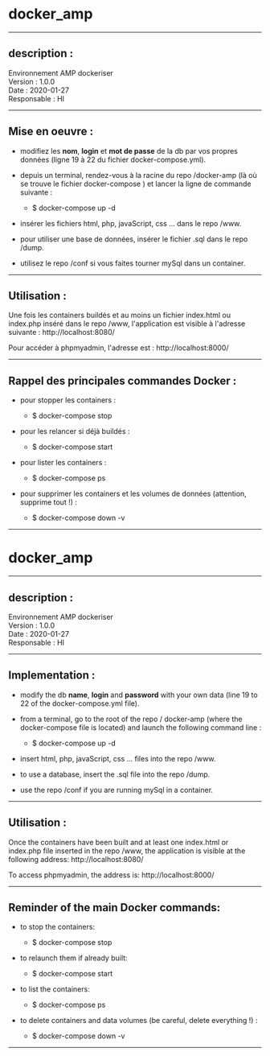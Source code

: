 # docker_amp

----------------

## description :


Environnement AMP dockeriser  
Version : 1.0.0  
Date : 2020-01-27  
Responsable : HI  

----------------

## Mise en oeuvre :


* modifiez les __nom__, __login__ et __mot de passe__ de la db par vos propres données (ligne 19 à 22 du fichier docker-compose.yml).

* depuis un terminal, rendez-vous à la racine du repo /docker-amp (là où se trouve le fichier docker-compose ) et lancer la ligne de commande suivante :
    - $ docker-compose up -d

* insérer les fichiers html, php, javaScript, css ... dans le repo /www.

* pour utiliser une base de données, insérer le fichier .sql dans le repo /dump.

* utilisez le repo /conf si vous faites tourner mySql dans un container.

----------------

## Utilisation :


Une fois les containers buildés et au moins un fichier index.html ou index.php inséré dans le repo /www, l'application est visible à l'adresse suivante : http://localhost:8080/

Pour accéder à phpmyadmin, l'adresse est : http://localhost:8000/

----------------

## Rappel des principales commandes Docker :


* pour stopper les containers :
    - $ docker-compose stop

* pour les relancer si déjà buildés :
    - $ docker-compose start 

* pour lister les containers :
    - $ docker-compose ps

* pour supprimer les containers et les volumes de données (attention, supprime tout !) : 
    - $ docker-compose down -v


----------------

# docker_amp


----------------

## description :


Environnement AMP dockeriser  
Version : 1.0.0  
Date : 2020-01-27  
Responsable : HI  

----------------

## Implementation :


* modify the db __name__, __login__ and __password__ with your own data (line 19 to 22 of the docker-compose.yml file).

* from a terminal, go to the root of the repo / docker-amp (where the docker-compose file is located) and launch the following command line :
    - $ docker-compose up -d

* insert html, php, javaScript, css ... files into the repo /www.

* to use a database, insert the .sql file into the repo /dump.

* use the repo /conf if you are running mySql in a container.

----------------

## Utilisation :


Once the containers have been built and at least one index.html or index.php file inserted in the repo /www, the application is visible at the following address: http://localhost:8080/

To access phpmyadmin, the address is: http://localhost:8000/

----------------

## Reminder of the main Docker commands:


* to stop the containers:
    - $ docker-compose stop

* to relaunch them if already built:
    - $ docker-compose start

* to list the containers:
    - $ docker-compose ps

* to delete containers and data volumes (be careful, delete everything !) :
    - $ docker-compose down -v

----------------